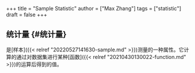 +++
title = "Sample Statistic"
author = ["Max Zhang"]
tags = ["statistic"]
draft = false
+++

## 统计量 {#统计量}

是[样本]({{< relref "20220527141630-sample.md" >}})测量的一种属性。它计算的通过对数据集进行某种[函数]({{< relref "20210430130022-function.md" >}})的运算后得到的值。
